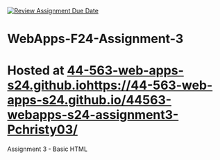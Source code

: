 [![Review Assignment Due Date](https://classroom.github.com/assets/deadline-readme-button-24ddc0f5d75046c5622901739e7c5dd533143b0c8e959d652212380cedb1ea36.svg)](https://classroom.github.com/a/qJp_9AXf)
# WebApps-F24-Assignment-3
# Hosted at [44-563-web-apps-s24.github.io](https://44-563-web-apps-s24.github.io/44563-webapps-s24-assignment3-Pchristy03/)https://44-563-web-apps-s24.github.io/44563-webapps-s24-assignment3-Pchristy03/
Assignment 3 - Basic HTML
